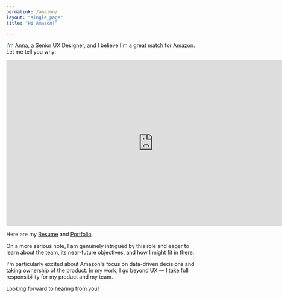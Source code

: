 ```yaml
---
permalink: /amazon/
layout: "single_page"
title: "Hi Amazon!"

---
```

<p class="singlePage_bottom">I’m Anna, a Senior UX Designer, and I believe I'm a great match for Amazon. Let me tell you why:</p>

<div class="video-container"><iframe width="780" height="438.75" src="https://www.youtube.com/embed/-JvoeNTOLKY?si=DMcKikqvgPHMa8YT" title="YouTube video player" frameborder="0" allow="accelerometer; autoplay; clipboard-write; encrypted-media; gyroscope; picture-in-picture; web-share" referrerpolicy="strict-origin-when-cross-origin" allowfullscreen></iframe> </div>

<p class="singlePage">Here are my <a href="../assets/uploads/Resume/Resume_Anna_Kozhevnikova_Amazon.pdf" target="_blank">Resume</a> and <a href="../../index.html" target="_blank">Portfolio</a>.</p>
<p class="cover_letter">On a more serious note, I am genuinely intrigued by this role and eager to learn about the team, its near-future objectives, and how I might fit in there.</p>
<p>I'm particularly excited about Amazon's focus on data-driven decisions and taking ownership of the product. In my work, I go beyond UX — I take full responsibility for my product and my team.</p>

<div class="callout heart">Looking forward to hearing from you!</div>